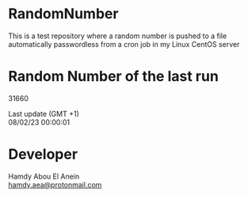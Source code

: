 # RandomNumber    
This is a test repository where a random number is pushed to a file automatically passwordless from a cron job in my Linux CentOS server    
# Random Number of the last run   
31660
      
Last update (GMT +1)    
08/02/23 00:00:01
# Developer    
Hamdy Abou El Anein   
hamdy.aea@protonmail.com
